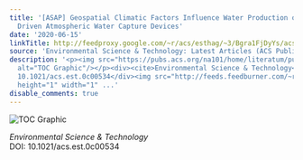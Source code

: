 ```yaml
---
title: '[ASAP] Geospatial Climatic Factors Influence Water Production of Solar Desiccant
  Driven Atmospheric Water Capture Devices'
date: '2020-06-15'
linkTitle: http://feedproxy.google.com/~r/acs/esthag/~3/Bgra1FjDyYs/acs.est.0c00534
source: 'Environmental Science & Technology: Latest Articles (ACS Publications)'
description: '<p><img src="https://pubs.acs.org/na101/home/literatum/publisher/achs/journals/content/esthag/0/esthag.ahead-of-print/acs.est.0c00534/20200615/images/medium/es0c00534_0007.gif"
  alt="TOC Graphic"/></p><div><cite>Environmental Science & Technology</cite></div><div>DOI:
  10.1021/acs.est.0c00534</div><img src="http://feeds.feedburner.com/~r/acs/esthag/~4/Bgra1FjDyYs"
  height="1" width="1" ...'
disable_comments: true
---
```

<p><img src="https://pubs.acs.org/na101/home/literatum/publisher/achs/journals/content/esthag/0/esthag.ahead-of-print/acs.est.0c00534/20200615/images/medium/es0c00534_0007.gif" alt="TOC Graphic"/></p><div><cite>Environmental Science & Technology</cite></div><div>DOI: 10.1021/acs.est.0c00534</div><img src="http://feeds.feedburner.com/~r/acs/esthag/~4/Bgra1FjDyYs" height="1" width="1" ...